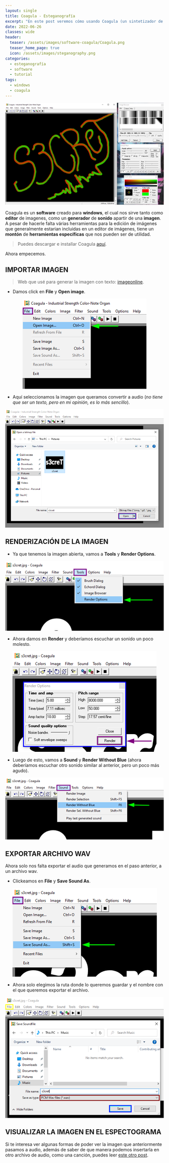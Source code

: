 ```yaml
---
layout: single
title: Coagula - Esteganografía
excerpt: "En este post veremos cómo usando Coagula (un sintetizador de imágenes), para generar sonido a partir de una imagen, logrando ocultar mensajes en archivos de audio."
date: 2022-06-26
classes: wide
header:
  teaser: /assets/images/software-coagula/Coagula.png
  teaser_home_page: true
  icon: /assets/images/steganography.png
categories:
  - esteganografía
  - software
  - tutorial
tags:
  - windows
  - coagula
---
```


<p align="center">
<img src="/assets/images/software-coagula/img_header.png">
</p>

Coagula es un **software** creado para **windows**, el cual nos sirve tanto como **editor** de imagenes, como un **generador** de **sonido** apartir de una **imagen**.
A pesar de hacerle falta várias herramientas para la edición de imágenes que generalmente estarian incluidas en un editor de imágenes, tiene un **montón** de **herramientas específicas** que nos pueden ser de utilidad.

> Puedes descargar e installar Coagula [aquí](https://ccm.net/downloads/sound/6141-coagula/).

Ahora empecemos.

## IMPORTAR IMAGEN

> Web que usé para generar la imagen con texto: [imageonline](https://text.imageonline.co/es/).

 - Damos click en **File** y **Open image**.

<p align="center">
<img src="/assets/images/software-coagula/img1.png">
</p>

 - Aquí seleccionamos la imagen que queramos convertir a audio (*no tiene que ser un texto, pero en mi opinión, es lo más sencillo*).

<p align="center">
<img src="/assets/images/software-coagula/img2.png">
</p>

## RENDERIZACIÓN DE LA IMAGEN
 - Ya que tenemos la imagen abierta, vamos a **Tools** y **Render Options**.

<p align="center">
<img src="/assets/images/software-coagula/img3.png">
</p>

 - Ahora damos en **Render** y deberíamos escuchar un sonido un poco molesto.

<p align="center">
<img src="/assets/images/software-coagula/img4.png">
</p>

 - Luego de esto, vamos a **Sound** y **Render Without Blue** (ahora deberíamos escuchar otro sonido similar al anterior, pero un poco más agudo).

<p align="center">
<img src="/assets/images/software-coagula/img5.png">
</p>

## EXPORTAR ARCHIVO WAV
Ahora solo nos falta exportar el audio que generamos en el paso anterior, a un archivo wav.

 - Clickeamos en **File** y **Save Sound As**.

<p align="center">
<img src="/assets/images/software-coagula/img6.png">
</p>

 - Ahora solo elegimos la ruta donde lo queremos guardar y el nombre con el que queremos exportar el archivo.

<p align="center">
<img src="/assets/images/software-coagula/img7.png">
</p>

## VISUALIZAR LA IMAGEN EN EL ESPECTOGRAMA
Si te interesa ver algunas formas de poder ver la imagen que anteriormente pasamos a audio, además de saber de que manera podemos insertarla en otro archivo de audio, como una canción, puedes leer [este otro post](https://invertebr4do.github.io/software-audacity).
